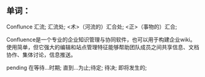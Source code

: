## 单词：
Conflunce   汇流; 汇流处; <术>（河流的）汇合处; <正>（事物的）汇合;

Confluence是一个专业的企业知识管理与协同软件，也可以用于构建企业wiki。使用简单，但它强大的编辑和站点管理特征能够帮助团队成员之间共享信息、文档协作、集体讨论，信息推送。 

pending  在等待…时期; 直到…为止;待定; 待决; 即将发生的;
